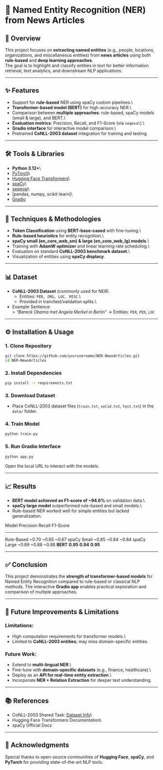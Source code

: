 # 📰 Named Entity Recognition (NER) from News Articles

## 📌 Overview

This project focuses on **extracting named entities** (e.g., people,
locations, organizations, and miscellaneous entities) from **news
articles** using both **rule-based** and **deep learning approaches**.\
The goal is to highlight and classify entities in text for better
information retrieval, text analytics, and downstream NLP applications.

------------------------------------------------------------------------

## ✨ Features

-   Support for **rule-based** NER using spaCy custom pipelines.\
-   **Transformer-based model (BERT)** for high-accuracy NER.\
-   Comparison between **multiple approaches**: rule-based, spaCy models
    (small & large), and BERT.\
-   **Evaluation metrics**: Precision, Recall, and F1-Score (via
    `seqeval`).\
-   **Gradio interface** for interactive model comparison.\
-   Pretrained **CoNLL-2003 dataset** integration for training and
    testing.

------------------------------------------------------------------------

## 🛠️ Tools & Libraries

-   **Python 3.12+**\
-   [PyTorch](https://pytorch.org/)\
-   [Hugging Face Transformers](https://huggingface.co/transformers/)\
-   [spaCy](https://spacy.io/)\
-   [seqeval](https://github.com/chakki-works/seqeval)\
-   \[pandas, numpy, scikit-learn\]\
-   [Gradio](https://www.gradio.app/)

------------------------------------------------------------------------

## 🔬 Techniques & Methodologies

-   **Token Classification** using **BERT-base-cased** with
    fine-tuning.\
-   **Rule-based heuristics** for entity recognition.\
-   **spaCy small (en_core_web_sm) & large (en_core_web_lg) models**.\
-   Training with **AdamW optimizer** and linear learning rate
    scheduling.\
-   Evaluation on standard **CoNLL-2003 benchmark dataset**.\
-   Visualization of entities using **spaCy displacy**.

------------------------------------------------------------------------

## 📊 Dataset

-   **CoNLL-2003 Dataset** (commonly used for NER).
    -   Entities: `PER, ORG, LOC, MISC`.\
    -   Provided in train/test/validation splits.\
-   Example Sentence:\
    \> *"Barack Obama met Angela Merkel in Berlin"* → Entities: `PER`,
    `PER`, `LOC`

------------------------------------------------------------------------

## ⚙️ Installation & Usage

### 1. Clone Repository

``` bash
git clone https://github.com/yourusername/NER-NewsArticles.git
cd NER-NewsArticles
```

### 2. Install Dependencies

``` bash
pip install -r requirements.txt
```

### 3. Download Dataset

-   Place CoNLL-2003 dataset files (`train.txt`, `valid.txt`,
    `test.txt`) in the `data/` folder.

### 4. Train Model

``` bash
python train.py
```

### 5. Run Gradio Interface

``` bash
python app.py
```

Open the local URL to interact with the models.

------------------------------------------------------------------------

## 📈 Results

-   **BERT model achieved an F1-score of \~94.6%** on validation data.\
-   **spaCy large model** outperformed rule-based and small models.\
-   Rule-based NER worked well for simple entities but lacked
    generalization.

  Model         Precision   Recall     F1-Score
  ------------- ----------- ---------- ----------
  Rule-Based    \~0.70      \~0.65     \~0.67
  spaCy Small   \~0.85      \~0.84     \~0.84
  spaCy Large   \~0.89      \~0.88     \~0.88
  **BERT**      **0.95**    **0.94**   **0.95**

------------------------------------------------------------------------

## ✅ Conclusion

This project demonstrates the **strength of transformer-based models**
for Named Entity Recognition compared to rule-based or classical NLP
methods. The interactive **Gradio app** enables practical exploration
and comparison of multiple approaches.

------------------------------------------------------------------------

## 🚀 Future Improvements & Limitations

### Limitations:

-   High computation requirements for transformer models.\
-   Limited to **CoNLL-2003 entities**; may miss domain-specific
    entities.

### Future Work:

-   Extend to **multi-lingual NER**.\
-   Fine-tune with **domain-specific datasets** (e.g., finance,
    healthcare).\
-   Deploy as an **API for real-time entity extraction**.\
-   Incorporate **NER + Relation Extraction** for deeper text
    understanding.

------------------------------------------------------------------------

## 📚 References

-   CoNLL-2003 Shared Task: [Dataset
    Info](https://www.clips.uantwerpen.be/conll2003/ner/)\
-   Hugging Face Transformers Documentation\
-   spaCy Official Docs

------------------------------------------------------------------------

## 🙌 Acknowledgments

Special thanks to open-source communities of **Hugging Face**,
**spaCy**, and **PyTorch** for providing state-of-the-art NLP tools.
